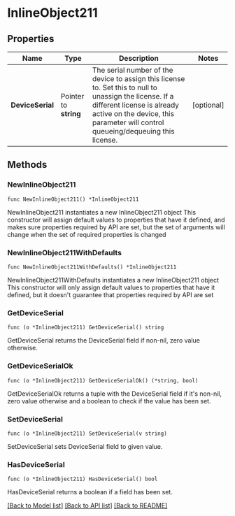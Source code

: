 # InlineObject211

## Properties

Name | Type | Description | Notes
------------ | ------------- | ------------- | -------------
**DeviceSerial** | Pointer to **string** | The serial number of the device to assign this license to. Set this to  null to unassign the license. If a different license is already active on the device, this parameter will control queueing/dequeuing this license. | [optional] 

## Methods

### NewInlineObject211

`func NewInlineObject211() *InlineObject211`

NewInlineObject211 instantiates a new InlineObject211 object
This constructor will assign default values to properties that have it defined,
and makes sure properties required by API are set, but the set of arguments
will change when the set of required properties is changed

### NewInlineObject211WithDefaults

`func NewInlineObject211WithDefaults() *InlineObject211`

NewInlineObject211WithDefaults instantiates a new InlineObject211 object
This constructor will only assign default values to properties that have it defined,
but it doesn't guarantee that properties required by API are set

### GetDeviceSerial

`func (o *InlineObject211) GetDeviceSerial() string`

GetDeviceSerial returns the DeviceSerial field if non-nil, zero value otherwise.

### GetDeviceSerialOk

`func (o *InlineObject211) GetDeviceSerialOk() (*string, bool)`

GetDeviceSerialOk returns a tuple with the DeviceSerial field if it's non-nil, zero value otherwise
and a boolean to check if the value has been set.

### SetDeviceSerial

`func (o *InlineObject211) SetDeviceSerial(v string)`

SetDeviceSerial sets DeviceSerial field to given value.

### HasDeviceSerial

`func (o *InlineObject211) HasDeviceSerial() bool`

HasDeviceSerial returns a boolean if a field has been set.


[[Back to Model list]](../README.md#documentation-for-models) [[Back to API list]](../README.md#documentation-for-api-endpoints) [[Back to README]](../README.md)


